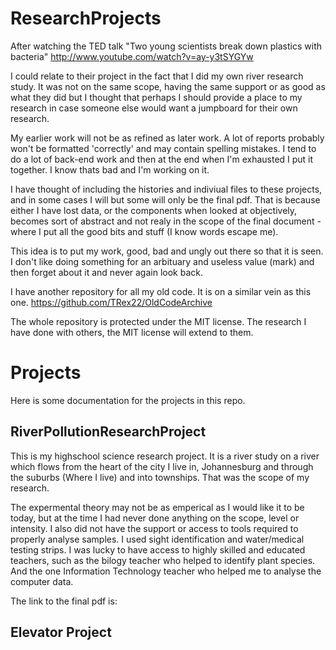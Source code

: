 ResearchProjects
================
After watching the TED talk "Two young scientists break down plastics with bacteria"
 http://www.youtube.com/watch?v=ay-y3tSYGYw

I could relate to their project in the fact that I did my own river research study.
It was not on the same scope, having the same support or as good as what they did
but I thought that perhaps I should provide a place to my research in case someone
else would want a jumpboard for their own research.

My earlier work will not be as refined as later work.
A lot of reports probably won't be formatted 'correctly' and may contain spelling
mistakes. I tend to do a lot of back-end work and then at the end when I'm 
exhausted I put it together. I know thats bad and I'm working on it.

I have thought of including the histories and indiviual files to these projects,
and in some cases I will but some will only be the final pdf. That is because
either I have lost data, or the components when looked at objectively, becomes
sort of abstract and not realy in the scope of the final document - where I put
all the good bits and stuff (I know words escape me).

This idea is to put my work, good, bad and ungly out there so that it is seen.
I don't like doing something for an arbituary and useless value (mark) and then
forget about it and never again look back. 

I have another repository for all my old code. It is on a similar vein as this one.
https://github.com/TRex22/OldCodeArchive

The whole repository is protected under the MIT license. The research I have done
with others, the MIT license will extend to them.

Projects
========
Here is some documentation for the projects in this repo.

RiverPollutionResearchProject
-----------------------------

This is my highschool science research project. 
It is a river study on a river which flows from the heart of the city I live in,
Johannesburg and through the suburbs (Where I live) and into townships. That was
the scope of my research.

The expermental theory may not be as emperical as I would like it to be today,
but at the time I had never done anything on the scope, level or intensity.
I also did not have the support or access to tools required to properly analyse
samples. I used sight identification and water/medical testing strips.
I was lucky to have access to highly skilled and educated teachers, such as
the bilogy teacher who helped to identify plant species. And the one Information
Technology teacher who helped me to analyse the computer data.

The link to the final pdf is:


Elevator Project
----------------
